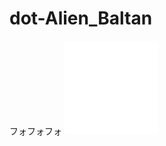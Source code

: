 # dot-Alien_Baltan
フォフォフォ
![](https://github.com/Ishizuka427/dot-Alien_Baltan/blob/master/images/Alien_Baltan_3.png)
